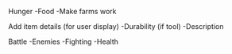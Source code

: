 Hunger
   -Food
   -Make farms work
   
Add item details (for user display)
   -Durability (if tool)
   -Description
   
Battle
   -Enemies
   -Fighting
   -Health